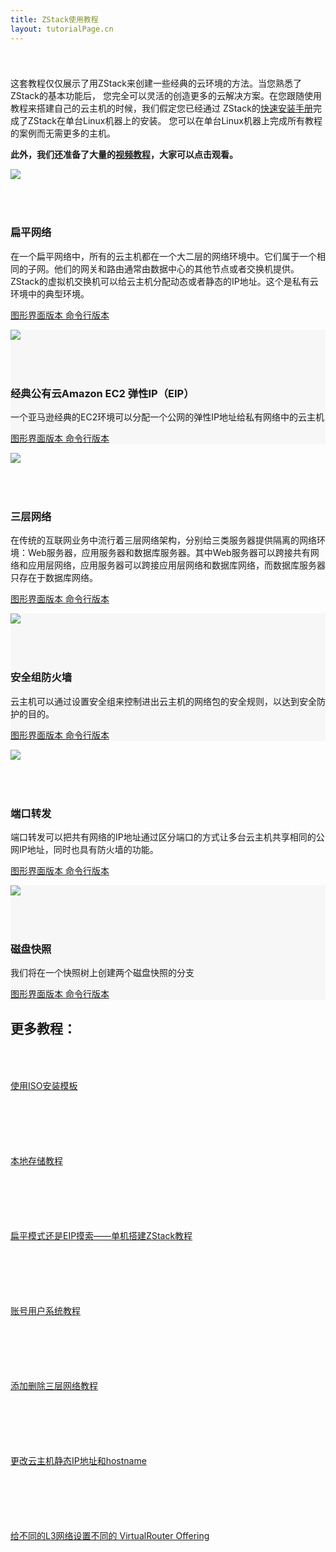 ```yaml
---
title: ZStack使用教程
layout: tutorialPage.cn
---
```


<div class="container">
  <div class="row" style="padding-top: 25px">
    <p>
    这套教程仅仅展示了用ZStack来创建一些经典的云环境的方法。当您熟悉了ZStack的基本功能后，
    您完全可以灵活的创造更多的云解决方案。在您跟随使用教程来搭建自己的云主机的时候，我们假定您已经通过
    ZStack的<a href="../installation/index.html">快速安装手册</a>完成了ZStack在单台Linux机器上的安装。
    您可以在单台Linux机器上完成所有教程的案例而无需更多的主机。
    </p>
    <p>
    <b>此外，我们还准备了大量的<a href="http://so.iqiyi.com/so/q_zstack?source=input&sr=1026211706497">视频教程</a>，大家可以点击观看。</b>
    </p>
  </div>
  <div class="container">
    <div class="row">
      <div class="col-sm-6">
        <img class="img-responsive" src="/images/flat_network.png">
      </div>
      <div class="col-sm-6" style="padding-top: 50px">
        <h3>扁平网络</h3>
        <p>在一个扁平网络中，所有的云主机都在一个大二层的网络环境中。它们属于一个相同的子网。他们的网关和路由通常由数据中心的其他节点或者交换机提供。ZStack的虚拟机交换机可以给云主机分配动态或者静态的IP地址。这个是私有云环境中的典型环境。</p>
        <p>
          <a href="flat-network-ui.html" class="btn btn-primary" role="button">
            图形界面版本
          </a>
          <a href="flat-network-cli.html" class="btn btn-default" role="button">
            命令行版本
          </a>
        </p>
      </div>
    </div>
  </div>
</div>

<div  style="background: #f7f7f7">
  <div class="container">
    <div class="row">
      <div class="col-sm-6">
        <img class="img-responsive" src="/images/eip.png">
      </div>
      <div class="col-sm-6" style="padding-top: 50px">
        <h3>经典公有云Amazon EC2 弹性IP（EIP）</h3>
        <p>一个亚马逊经典的EC2环境可以分配一个公网的弹性IP地址给私有网络中的云主机</p>
        <p>
          <a href="ec2-ui.html" class="btn btn-primary" role="button">
            图形界面版本
          </a>
          <a href="ec2-cli.html" class="btn btn-default" role="button">
            命令行版本
          </a>
        </p>
      </div>
    </div>
  </div>
</div>

<div class="container">
  <div class="row">
    <div class="col-sm-6">
      <img class="img-responsive" src="/images/tier_3_networks.png">
    </div>
    <div class="col-sm-6" style="padding-top: 50px">
      <h3>三层网络</h3>
      <p>在传统的互联网业务中流行着三层网络架构，分别给三类服务器提供隔离的网络环境：Web服务器，应用服务器和数据库服务器。其中Web服务器可以跨接共有网络和应用层网络，应用服务器可以跨接应用层网络和数据库网络，而数据库服务器只存在于数据库网络。</p>
      <p>
        <a href="three-tiered-ui.html" class="btn btn-primary" role="button">
          图形界面版本
        </a>
        <a href="three-tiered-cli.html" class="btn btn-default" role="button">
          命令行版本
        </a>
      </p>
    </div>
  </div>
</div>

<div  style="background: #f7f7f7">
  <div class="container">
    <div class="row">
      <div class="col-sm-6">
        <img class="img-responsive" src="/images/flat_network_with_security_group.png">
      </div>
      <div class="col-sm-6" style="padding-top: 50px">
        <h3>安全组防火墙</h3>
        <p>云主机可以通过设置安全组来控制进出云主机的网络包的安全规则，以达到安全防护的目的。</p>
        <p>
          <a href="security-group-ui.html" class="btn btn-primary" role="button">
            图形界面版本
          </a>
          <a href="security-group-cli.html" class="btn btn-default" role="button">
            命令行版本
          </a>
        </p>
      </div>
    </div>
  </div>
</div>

<div class="container">
  <div class="row">
    <div class="col-sm-6">
      <img class="img-responsive" src="/images/port_forwarding.png">
    </div>
    <div class="col-sm-6" style="padding-top: 50px">
      <h3>端口转发</h3>
      <p>端口转发可以把共有网络的IP地址通过区分端口的方式让多台云主机共享相同的公网IP地址，同时也具有防火墙的功能。</p>
      <p>
        <a href="elastic-port-forwarding-ui.html" class="btn btn-primary" role="button">
          图形界面版本
        </a>
        <a href="elastic-port-forwarding-cli.html" class="btn btn-default" role="button">
          命令行版本
        </a>
      </p>
    </div>
  </div>
</div>

<div  style="background: #f7f7f7">
  <div class="container">
    <div class="row">
      <div class="col-sm-6">
        <img class="img-responsive" src="/images/snapshot.png">
      </div>
      <div class="col-sm-6" style="padding-top: 50px">
        <h3>磁盘快照</h3>
        <p>我们将在一个快照树上创建两个磁盘快照的分支</p>
        <p>
          <a href="snapshot-ui.html" class="btn btn-primary" role="button">
            图形界面版本
          </a>
          <a href="snapshot-cli.html" class="btn btn-default" role="button">
            命令行版本
          </a>
        </p>
      </div>
    </div>
  </div>
</div>

<div class="container">
  <div class="row">
    <h2>更多教程：</h2>
    <div class="col-sm-3" style="padding-top: 50px; padding-bottom: 50px">
        <a href=/cn_blog/install-image-by-iso.html>使用ISO安装模板</a>
    </div>
    <div class="col-sm-3" style="padding-top: 50px; padding-bottom: 50px">
        <a href=/cn_blog/local-stroage-tutorials.html>本地存储教程</a>
    </div>
    <div class="col-sm-3" style="padding-top: 50px; padding-bottom: 50px">
        <a href=/cn_blog/build-zstack-network-on-single-machine.html>扁平模式还是EIP摸索——单机搭建ZStack教程</a>
    </div>
    <div class="col-sm-3" style="padding-top: 50px; padding-bottom: 50px">
        <a href=/cn_blog/zstack-account-user-tutorials.html>账号用户系统教程</a>
    </div>
  </div>
  <div class="row">
    <div class="col-sm-3" style="padding-top: 50px; padding-bottom: 50px">
        <a href=/cn_blog/attach-detach-l3-tutorials.html>添加删除三层网络教程</a>
    </div>
    <div class="col-sm-3" style="padding-top: 50px; padding-bottom: 50px">
        <a href=/cn_blog/update-system-tags-by-delete-add.html>更改云主机静态IP地址和hostname</a>
    </div>
    <div class="col-sm-3" style="padding-top: 50px; padding-bottom: 50px">
        <a href=/cn_blog/assign_vr_offering_for_different_l3.html>给不同的L3网络设置不同的 VirtualRouter Offering</a>
    </div>
  </div>
</div>

